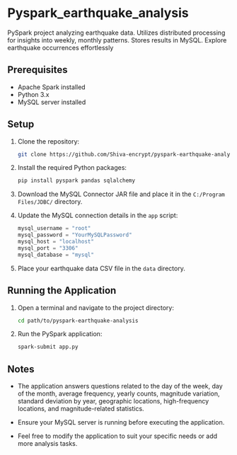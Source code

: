 # Pyspark_earthquake_analysis
PySpark project analyzing earthquake data. Utilizes distributed processing for insights into weekly, monthly patterns. Stores results in MySQL. Explore earthquake occurrences effortlessly

## Prerequisites

- Apache Spark installed
- Python 3.x
- MySQL server installed

## Setup

1. Clone the repository:

   ```bash
   git clone https://github.com/Shiva-encrypt/pyspark-earthquake-analysis.git
   ```

2. Install the required Python packages:

   ```bash
   pip install pyspark pandas sqlalchemy
   ```

3. Download the MySQL Connector JAR file and place it in the `C:/Program Files/JDBC/` directory.

4. Update the MySQL connection details in the `app` script:

   ```python
   mysql_username = "root"
   mysql_password = "YourMySQLPassword"
   mysql_host = "localhost"
   mysql_port = "3306"
   mysql_database = "mysql"
   ```

5. Place your earthquake data CSV file in the `data` directory.

## Running the Application

1. Open a terminal and navigate to the project directory:

   ```bash
   cd path/to/pyspark-earthquake-analysis
   ```

2. Run the PySpark application:

   ```bash
   spark-submit app.py
   ```

## Notes

- The application answers questions related to the day of the week, day of the month, average frequency, yearly counts, magnitude variation, standard deviation by year, geographic locations, high-frequency locations, and magnitude-related statistics.

- Ensure your MySQL server is running before executing the application.

- Feel free to modify the application to suit your specific needs or add more analysis tasks.

```
